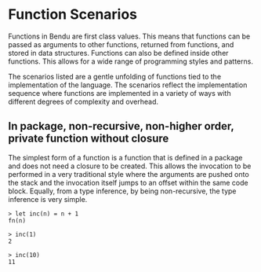 # Function Scenarios

Functions in Bendu are first class values. This means that functions can be
passed as arguments to other functions, returned from functions, and stored in
data structures. Functions can also be defined inside other functions. This
allows for a wide range of programming styles and patterns.

The scenarios listed are a gentle unfolding of functions tied to the
implementation of the language. The scenarios reflect the implementation
sequence where functions are implemented in a variety of ways with different
degrees of complexity and overhead.

## In package, non-recursive, non-higher order, private function without closure

The simplest form of a function is a function that is defined in a package and
does not need a closure to be created. This allows the invocation to be
performed in a very traditional style where the arguments are pushed onto the
stack and the invocation itself jumps to an offset within the same code block.
Equally, from a type inference, by being non-recursive, the type inference is
very simple.

```rebo-repl
> let inc(n) = n + 1
fn(n)

> inc(1)
2

> inc(10)
11
```
